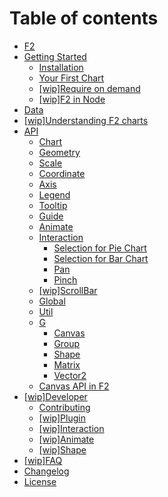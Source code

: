 # Table of contents

* [F2](README.md)
* [Getting Started](getting-started/README.md)
  * [Installation](getting-started/installation.md)
  * [Your First Chart](getting-started/your-first-chart.md)
  * [\[wip\]Require on demand](getting-started/require-on-demand.md)
  * [\[wip\]F2 in Node](getting-started/platform.md)
* [Data](data.md)
* [\[wip\]Understanding F2 charts](understanding-f2-charts.md)
* [API](api/README.md)
  * [Chart](api/chart.md)
  * [Geometry](api/geometry.md)
  * [Scale](api/scale.md)
  * [Coordinate](api/coordinate.md)
  * [Axis](api/axis.md)
  * [Legend](api/legend.md)
  * [Tooltip](api/tooltip.md)
  * [Guide](api/guide.md)
  * [Animate](api/animation.md)
  * [Interaction](api/interaction/README.md)
    * [Selection for Pie Chart](api/interaction/selection-for-pie-chart.md)
    * [Selection for Bar Chart](api/interaction/selection-for-bar-chart.md)
    * [Pan](api/interaction/pan.md)
    * [Pinch](api/interaction/pinch.md)
  * [\[wip\]ScrollBar](api/wip-scrollbar.md)
  * [Global](api/global.md)
  * [Util](api/util.md)
  * [G](api/g/README.md)
    * [Canvas](api/g/canvas.md)
    * [Group](api/g/group.md)
    * [Shape](api/g/shape.md)
    * [Matrix](api/g/matrix.md)
    * [Vector2](api/g/vector2.md)
  * [Canvas API in F2](api/canvas-api-in-f2.md)
* [\[wip\]Developer](developer/README.md)
  * [Contributing](developer/contributing.md)
  * [\[wip\]Plugin](developer/plugin.md)
  * [\[wip\]Interaction](developer/interaction.md)
  * [\[wip\]Animate](developer/animation.md)
  * [\[wip\]Shape](developer/shape.md)
* [\[wip\]FAQ](faq.md)
* [Changelog](changelog.md)
* [License](license.md)

